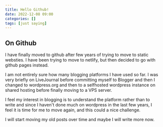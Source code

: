 ```yaml
---
title: Hello Github!
date: 2022-12-08 09:00
categories: []
tags: [just saying]
---
```


## On Github

I have finally moved to github after few years of trying to move to static websties. I have been trying to move to netlify, but then decided to go with github pages instead.

I am not entirely sure how many blogging platforms I have used so far. I was very briefly on LiveJournal before committing myself to Blogger and then I changed to wordpress.org and then to a selfhosted wordpress instance on shared hosting before finally moving to a VPS server.

I feel my interest in blogging is to understand the platform rather than to write and since I haven't done much on wordpress in the last few years, I feel it is time for me to move again, and this could a nice challenge. 

I will start moving my old posts over time and maybe I will write more now.